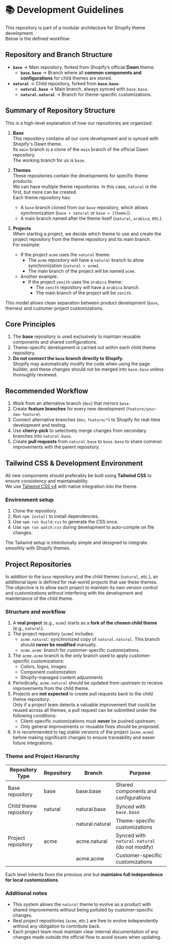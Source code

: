 # 📚 Development Guidelines

This repository is part of a modular architecture for Shopify theme development.  
Below is the defined workflow:

## Repository and Branch Structure

- **`base`** → Main repository, forked from Shopify’s official **Dawn** theme.
  - **`base.base`** → Branch where all **common components and configurations** for child themes are stored.
- **`natural`** → Child repository, forked from **`base.base`**.
  - **`natural.base`** → Main branch, always synced with `base.base`.
  - **`natural.natural`** → Branch for theme-specific customizations.

## Summary of Repository Structure

This is a high-level explanation of how our repositories are organized:

1. **Base**  
   This repository contains all our core development and is synced with Shopify's Dawn theme.  
   Its `main` branch is a clone of the `main` branch of the official Dawn repository.  
   The working branch for us is `base`.

2. **Themes**  
   These repositories contain the developments for specific theme products.  
   We can have multiple theme repositories. In this case, `natural` is the first, but more can be created.  
   Each theme repository has:
   - A `base` branch cloned from our `base` repository, which allows synchronization (`base > natural` or `base > [theme]`).
   - A main branch named after the theme itself (`natural`, `arabica`, etc.).

3. **Projects**  
   When starting a project, we decide which theme to use and create the project repository from the theme repository and its main branch.  
   For example:
   - If the project `acme` uses the `natural` theme:
     - The `acme` repository will have a `natural` branch to allow synchronization (`natural > acme`).
     - The main branch of the project will be named `acme`.
   - Another example:
     - If the project `zenith` uses the `arabica` theme:
       - The `zenith` repository will have a `arabica` branch.
       - The main branch of the project will be `zenith`.

This model allows clean separation between product development (`base`, themes) and customer project customizations.

## Core Principles

1. The **base** repository is used exclusively to maintain reusable components and shared configurations.
2. Theme-specific development is carried out within each child theme repository.
3. **Do not connect the `base` branch directly to Shopify.**  
   Shopify may automatically modify the code when using the page builder, and these changes should not be merged into `base.base` unless thoroughly reviewed.

## Recommended Workflow

1. Work from an alternative branch (`dev`) that mirrors `base`.
2. Create **feature branches** for every new development (`feature/your-new-feature`).
3. Connect alternative branches (`dev`, `feature/*`) to Shopify for real-time development and testing.
4. Use **cherry-pick** to selectively merge changes from secondary branches into `natural.base`.
5. Create **pull requests** from `natural.base` to `base.base` to share common improvements with the parent repository.

## Tailwind CSS & Development Environment

All new components should preferably be built using **Tailwind CSS** to ensure consistency and maintainability.  
We use [Tailwind CSS v4](https://tailwindcss.com/docs/installation) with native integration into the theme.

### Environment setup

1. Clone the repository.
2. Run `npm install` to install dependencies.
3. Use `npm run build:css` to generate the CSS once.
4. Use `npm run watch:css` during development to auto-compile on file changes.

The Tailwind setup is intentionally simple and designed to integrate smoothly with Shopify themes.

## Project Repositories

In addition to the `base` repository and the child themes (`natural`, etc.), an additional layer is defined for real-world projects that use these themes.  
The objective is to allow each project to maintain its own version control and customizations without interfering with the development and maintenance of the child theme.

### Structure and workflow

1. A **real project** (e.g., `acme`) starts as a **fork of the chosen child theme** (e.g., `natural`).
2. The project repository (`acme`) includes:
   - `acme.natural`: synchronized copy of `natural.natural`. This branch should **never be modified** manually.
   - `acme.acme`: branch for customer-specific customizations.
3. The `acme.acme` branch is the only branch used to apply customer-specific customizations:
   - Colors, logos, images
   - Component customization
   - Shopify-managed content adjustments
4. Periodically, `acme.natural` should be updated from upstream to receive improvements from the child theme.
5. Projects are **not expected** to create pull requests back to the child theme repository.  
   Only if a project team detects a valuable improvement that could be reused across all themes, a pull request can be submitted under the following conditions:
   - Client-specific customizations must **never** be pushed upstream.
   - Only general improvements or reusable fixes should be proposed.
6. It is recommended to tag stable versions of the project (`acme.acme`) before making significant changes to ensure traceability and easier future integrations.

### Theme and Project Hierarchy

| Repository Type | Repository | Branch | Purpose |
|-----------------|------------|--------|---------|
| Base repository | base       | base.base | Shared components and configurations |
| Child theme repository | natural    | natural.base | Synced with `base.base` |
|                 |            | natural.natural | Theme-specific customizations |
| Project repository | acme     | acme.natural | Synced with `natural.natural` (do not modify) |
|                 |            | acme.acme | Customer-specific customizations |

Each level inherits from the previous one but **maintains full independence for local customizations**.

### Additional notes

- This system allows the `natural` theme to evolve as a product with shared improvements without being polluted by customer-specific changes.
- Real project repositories (`acme`, etc.) are free to evolve independently without any obligation to contribute back.
- Each project team must maintain clear internal documentation of any changes made outside the official flow to avoid issues when updating.
